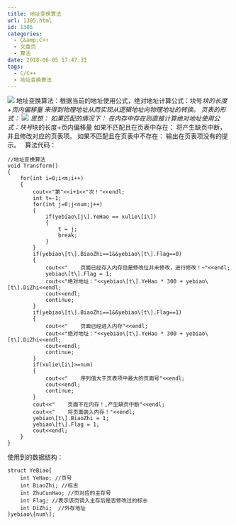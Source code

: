 ```yaml
---
title: 地址变换算法
url: 1305.html
id: 1305
categories:
  - C&amp;C++
  - 文章页
  - 算法
date: 2018-06-05 17:47:31
tags:
  - C/C++
  - 地址变换算法
---
```


![](http://47.100.4.8/wp-content/uploads/2018/06/QQ图片20180605173814.png) 地址变换算法：根据当前的地址使用公式，绝对地址计算公式：块号*块的长度+页内偏移量 来得到物理地址从而实现从逻辑地址向物理地址的转换。 页表的形式： ![](http://47.100.4.8/wp-content/uploads/2018/06/QQ图片20180605174311.png) 思想： 如果匹配的情况下： 在内存中存在则直接计算绝对地址使用公式：块号*块的长度+页内偏移量 如果不匹配且在页表中存在： 将产生缺页中断，并且修改对应的页表项。 如果不匹配且在页表中不存在： 输出在页表项没有的提示。   算法代码：
```
//地址变换算法
void Transform()
{
    for(int i=0;i<m;i++)
    {
        cout<<"第"<<i+1<<"次！"<<endl;
        int t=-1;
        for(int j=0;j<num;j++)
        {
            if(yebiao\[j\].YeHao == xulie\[i\])
            {
                t = j;
                break;
            }
        }
        if(yebiao\[t\].BiaoZhi==1&&yebiao\[t\].Flag==0)
        {
            cout<<"    页面已经存入内存但是修改位并未修改，进行修改！~"<<endl;
            yebiao\[t\].Flag = 1;
            cout<<"绝对地址："<<yebiao\[t\].YeHao * 300 + yebiao\[t\].DiZhi<<endl;
            cout<<endl;
            continue;
        }
        if(yebiao\[t\].BiaoZhi==1&&yebiao\[t\].Flag==1)
        {
            cout<<"    页面已经进入内存"<<endl;
            cout<<"绝对地址："<<yebiao\[t\].YeHao * 300 + yebiao\[t\].DiZhi<<endl;
            cout<<endl;
            continue;
        }
        if(xulie\[i\]>=num)
        {
            cout<<"    序列值大于页表项中最大的页面号"<<endl;
            cout<<endl;
            continue;
        }
        cout<<"    页面不在内存！,产生缺页中断"<<endl;
        cout<<"    将页面装入内存！"<<endl;
        yebiao\[t\].BiaoZhi = 1;
        yebiao\[t\].Flag = 1;
        cout<<endl;
    }
}
```
使用到的数据结构：
```
struct YeBiao{
    int YeHao; //页号
    int BiaoZhi; //标志
    int ZhuCunHao; //页对应的主存号
    int Flag; //表示该页调入主存后是否修改过的标志
    int DiZhi;  //外存地址
}yebiao\[num\];
```